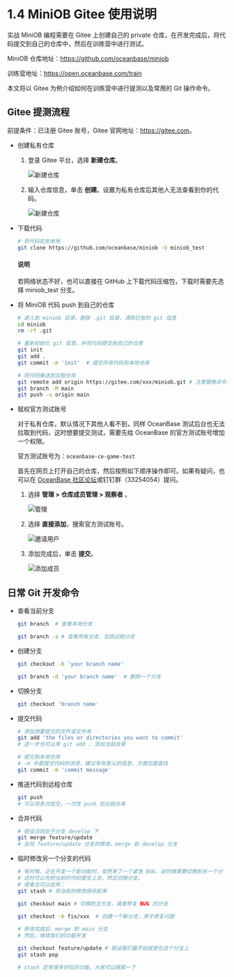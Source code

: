 # 1.4 MiniOB Gitee 使用说明

实战 MiniOB 编程需要在 Gitee 上创建自己的 private 仓库，在开发完成后，将代码提交到自己的仓库中，然后在训练营中进行测试。

MiniOB 仓库地址：<https://github.com/oceanbase/miniob>

训练营地址：<https://open.oceanbase.com/train>

本文将以 Gitee 为例介绍如何在训练营中进行提测以及常用的 Git 操作命令。

## Gitee 提测流程

前提条件：已注册 Gitee 账号，Gitee 官网地址：<https://gitee.com>。

- 创建私有仓库

  1. 登录 Gitee 平台，选择 **新建仓库**。

     ![新建仓库](https://obbusiness-private.oss-cn-shanghai.aliyuncs.com/doc/img/kernel-quickstart/V1.0.0/zh-CN/1.database-system-overview/5.miniob-github-gitee-instructions-01.png)

  2. 输入仓库信息，单击 **创建**。设置为私有仓库后其他人无法查看到你的代码。

     ![新建仓库](https://obbusiness-private.oss-cn-shanghai.aliyuncs.com/doc/img/kernel-quickstart/V1.0.0/zh-CN/1.database-system-overview/5.miniob-github-gitee-instructions-02.png)

- 下载代码

  ```bash
  # 将代码拉到本地
  git clone https://github.com/oceanbase/miniob -b miniob_test
  ```

  <main id="notice" type='explain'>
    <h4>说明</h4>
    <p>若网络状态不好，也可以直接在 GitHub 上下载代码压缩包，下载时需要先选择  miniob_test 分支。</p>
  </main>

- 将 MiniOB 代码 push 到自己的仓库

  ```bash
  # 进入到 miniob 目录，删除 .git 目录，清除已有的 git 信息
  cd miniob
  rm -rf .git

  # 重新初始化 git 信息，并将代码提交到自己的仓库
  git init
  git add .
  git commit -m 'init'  # 提交所有代码到本地仓库

  # 将代码推送到远程仓库
  git remote add origin https://gitee.com/xxx/miniob.git # 注意替换命令中的  息为自己的库信息
  git branch -M main
  git push -u origin main
  ```

- 赋权官方测试账号

  对于私有仓库，默认情况下其他人看不到，同样 OceanBase 测试后台也无法拉取到代码，这时想要提交测试，需要先给 OceanBase 的官方测试账号增加一个权限。

  官方测试账号为：`oceanbase-ce-game-test`

  首先在网页上打开自己的仓库，然后按照如下顺序操作即可。如果有疑问，也可以在 [OceanBase 社区论坛](https://ask.oceanbase.com/)或钉钉群（33254054）提问。

  1. 选择 **管理 > 仓库成员管理 > 观察者** 。

     ![管理](https://obbusiness-private.oss-cn-shanghai.aliyuncs.com/doc/img/kernel-quickstart/V1.0.0/zh-CN/1.database-system-overview/5.miniob-github-gitee-instructions-03.png)

  2. 选择 **直接添加**，搜索官方测试账号。

     ![邀请用户](https://obbusiness-private.oss-cn-shanghai.aliyuncs.com/doc/img/kernel-quickstart/V1.0.0/zh-CN/1.database-system-overview/5.miniob-github-gitee-instructions-04.png)

  3. 添加完成后，单击 **提交**。

     ![添加成员](https://obbusiness-private.oss-cn-shanghai.aliyuncs.com/doc/img/kernel-quickstart/V1.0.0/zh-CN/1.database-system-overview/5.miniob-github-gitee-instructions-05.png)

## 日常 Git 开发命令

- 查看当前分支

  ```bash
  git branch  # 查看本地分支

  git branch -a # 查看所有分支，包括远程分支
  ```

- 创建分支

  ```bash
  git checkout -b 'your branch name'

  git branch -d 'your branch name'  # 删除一个分支
  ```

- 切换分支

  ```bash
  git checkout 'branch name'
  ```

- 提交代码

  ```bash
  # 添加想要提交的文件或文件夹
  git add 'the files or directories you want to commit'
  # 这一步也可以用 git add . 添加当前目录

  # 提交到本地仓库
  # -m 中是提交代码的消息，建议写有意义的信息，方便后面查找
  git commit -m 'commit message'
  ```

- 推送代码到远程仓库

  ```bash
  git push
  # 可以将多次提交，一次性 push 到远程仓库
  ```

- 合并代码

  ```bash
  # 假设当前处于分支 develop 下
  git merge feature/update
  # 会将 feature/update 分支的修改，merge 到 develop 分支
  ```

- 临时修改另一个分支的代码

  ```bash
  # 有时候，正在开发一个新功能时，突然来了一个紧急 BUG，这时候需要切换到另一个分  去开发
  # 这时可以先把当前的代码提交上去，然后切换分支。
  # 或者也可以这样：
  git stash # 将当前的修改保存起来

  git checkout main # 切换到主分支，或者修复 BUG 的分支
 
  git checkout -b fix/xxx  # 创建一个新分支，用于修复问题

  # 修改完成后，merge 到 main 分支
  # 然后，继续我们的功能开发

  git checkout feature/update # 假设我们最开始就是在这个分支上
  git stash pop

  # stash 还有很多好玩的功能，大家可以探索一下
  ```

